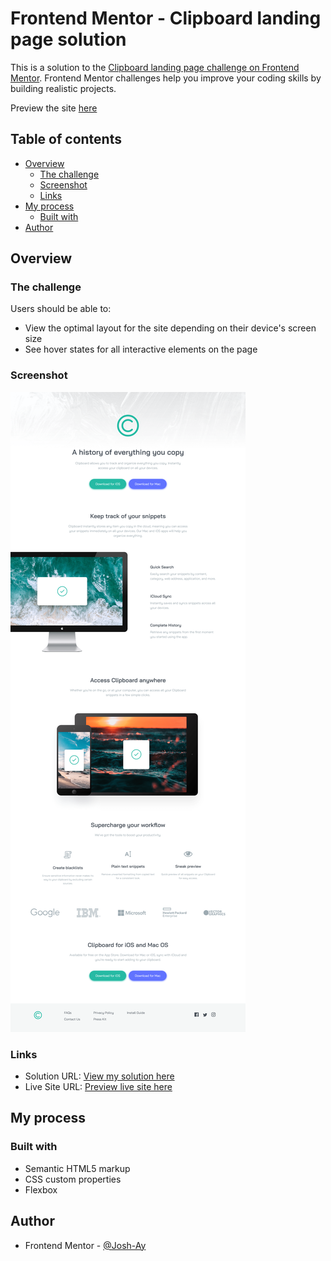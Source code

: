 # Frontend Mentor - Clipboard landing page solution

This is a solution to the [Clipboard landing page challenge on Frontend Mentor](https://www.frontendmentor.io/challenges/clipboard-landing-page-5cc9bccd6c4c91111378ecb9). Frontend Mentor challenges help you improve your coding skills by building realistic projects. 

Preview the site [here](https://josh-ay.github.io/clipboard-landing/index.html)

## Table of contents

- [Overview](#overview)
  - [The challenge](#the-challenge)
  - [Screenshot](#screenshot)
  - [Links](#links)
- [My process](#my-process)
  - [Built with](#built-with)
- [Author](#author)


## Overview

### The challenge

Users should be able to:

- View the optimal layout for the site depending on their device's screen size
- See hover states for all interactive elements on the page

### Screenshot

![](./images/screenshot.png)

### Links

- Solution URL: [View my solution here](https://www.frontendmentor.io/solutions/clipboard-landing-page-08psp64ct)
- Live Site URL: [Preview live site here](https://josh-ay.github.io/clipboard-landing/index.html)

## My process

### Built with

- Semantic HTML5 markup
- CSS custom properties
- Flexbox

## Author

- Frontend Mentor - [@Josh-Ay](https://www.frontendmentor.io/profile/yourusername)
